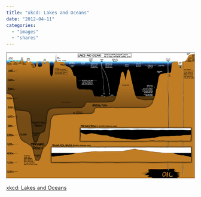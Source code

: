```yaml
---
title: "xkcd: Lakes and Oceans"
date: "2012-04-11"
categories: 
  - "images"
  - "shares"
---
```


![](images/tumblr_m27hm9k8Mp1qz4vrlo1_1280.png)

[xkcd: Lakes and Oceans](http://xkcd.com/)
